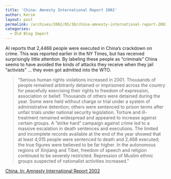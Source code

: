 ```yaml
---
title: 'China: Amnesty International Report 2002'
author: Kerim
layout: post
permalink: /archives/2002/05/30/china-amnesty-international-report-2002/
categories:
  - Old Blog Import
---
```

AI reports that 2,4468 people were executed in China&#8217;s crackdown on crime. This was reported earlier in the NY Times, but has received surprisingly little attention. By labeling these people as &#8220;criminals&#8221; China seems to have avoided the kinds of attacks they receive when they jail &#8220;activists&#8221; &#8230; they even got admitted into the WTO.


>   &#8220;Serious human rights violations increased in 2001. Thousands of people remained arbitrarily detained or imprisoned across the country for peacefully exercising their rights to freedom of expression, association or belief. Thousands of others were detained during the year. Some were held without charge or trial under a system of administrative detention; others were sentenced to prison terms after unfair trials under national security legislation. Torture and ill-treatment remained widespread and appeared to increase against certain groups. A &#8221;strike hard&#8221; campaign against crime led to a massive escalation in death sentences and executions. The limited and incomplete records available at the end of the year showed that at least 4,015 people were sentenced to death and 2,468 executed; the true figures were believed to be far higher. In the autonomous regions of Xinjiang and Tibet, freedom of speech and religion continued to be severely restricted. Repression of Muslim ethnic groups suspected of nationalist activities increased.&#8221;


<a href="http://web.amnesty.org/web/ar2002.nsf/asa/china!Open" onclick="_gaq.push(['_trackEvent', 'outbound-article', 'http://web.amnesty.org/web/ar2002.nsf/asa/china!Open', 'China. In: Amnesty International Report 2002']);" >China. In: Amnesty International Report 2002</a>

